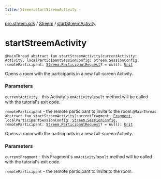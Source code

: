 ```yaml
---
title: Streem.startStreemActivity - 
---
```


[pro.streem.sdk](../index.html) / [Streem](index.html) / [startStreemActivity](./start-streem-activity.html)

# startStreemActivity

`@MainThread abstract fun startStreemActivity(currentActivity: `[`Activity`](https://developer.android.com/reference/android/app/Activity.html)`, localParticipantSessionConfig: `[`Streem.SessionConfig`](-session-config/index.html)`, remoteParticipant: `[`Streem.ParticipantRequest`](-participant-request/index.html)`? = null): `[`Unit`](https://kotlinlang.org/api/latest/jvm/stdlib/kotlin/-unit/index.html)

Opens a room with the participants in a new full-screen Activity.

### Parameters

`currentActivity` - this Activity's `onActivityResult` method will be called with the
tutorial's exit code.

`remoteParticipant` - the remote participant to invite to the room.`@MainThread abstract fun startStreemActivity(currentFragment: `[`Fragment`](https://developer.android.com/reference/android/support/v4/app/Fragment.html)`, localParticipantSessionConfig: `[`Streem.SessionConfig`](-session-config/index.html)`, remoteParticipant: `[`Streem.ParticipantRequest`](-participant-request/index.html)`? = null): `[`Unit`](https://kotlinlang.org/api/latest/jvm/stdlib/kotlin/-unit/index.html)

Opens a room with the participants in a new full-screen Activity.

### Parameters

`currentFragment` - this Fragment's `onActivityResult` method will be called with the
tutorial's exit code.

`remoteParticipant` - the remote participant to invite to the room.